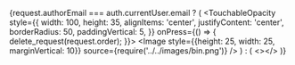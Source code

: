 {request.authorEmail === auth.currentUser.email ? (
    <TouchableOpacity
      style={{
        width: 100,
        height: 35,
        alignItems: 'center',
        justifyContent: 'center',
        borderRadius: 50,
        paddingVertical: 5,
      }}
      onPress={() => {
        delete_request(request.order);
      }}>
      <Image
        style={{height: 25, width: 25, marginVertical: 10}}
        source={require('../../images/bin.png')}
      />
    </TouchableOpacity>
  ) : (
    <></>
  )}